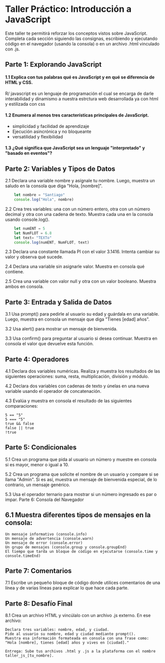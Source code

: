# Taller Práctico: Introducción a JavaScript

Este taller te permitirá reforzar los conceptos vistos sobre JavaScript. Completa cada sección siguiendo las consignas, escribiendo y ejecutando código en el navegador (usando la consola) o en un archivo .html vinculado con .js.
## Parte 1: Explorando JavaScript

#### 1.1 Explica con tus palabras qué es JavaScript y en qué se diferencia de HTML y CSS.
R/ javascript es un lenguaje de programación el cual se encarga de darle interabilidad y dinamismo a nuestra estrctura web desarrollada ya con html y estilizada con css

#### 1.2 Enumera al menos tres características principales de JavaScript.
- simplicidad y facilidad de aprendizaje
- Ejecución asincrónica y no bloqueante
- versatilidad y flexibilidad 

#### 1.3 ¿Qué significa que JavaScript sea un lenguaje "interpretado" y "basado en eventos"?

## Parte 2: Variables y Tipos de Datos

2.1 Declara una variable nombre y asígnale tu nombre. Luego, muestra un saludo en la consola que diga "Hola, [nombre]".

```js
    let nombre = "Santiago"
    console.log("Hola", nombre)
```

2.2 Crea tres variables: una con un número entero, otra con un número decimal y otra con una cadena de texto. Muestra cada una en la consola usando console.log().
```js
    let numENT = 5
    let NumFLOT = 6.8
    let text= "TEXTo"
    console.log(numENT, NumFLOT, text)
```
2.3 Declara una constante llamada PI con el valor 3.1416. Intenta cambiar su valor y observa qué sucede.
    
2.4 Declara una variable sin asignarle valor. Muestra en consola qué contiene.
    
2.5 Crea una variable con valor null y otra con un valor booleano. Muestra ambos en consola.

## Parte 3: Entrada y Salida de Datos

3.1 Usa prompt() para pedirle al usuario su edad y guárdala en una variable. Luego, muestra en consola un mensaje que diga "Tienes [edad] años".

3.2 Usa alert() para mostrar un mensaje de bienvenida.

3.3 Usa confirm() para preguntar al usuario si desea continuar. Muestra en consola el valor que devuelve esta función.

## Parte 4: Operadores

4.1 Declara dos variables numéricas. Realiza y muestra los resultados de las siguientes operaciones: suma, resta, multiplicación, división y módulo.

4.2 Declara dos variables con cadenas de texto y únelas en una nueva variable usando el operador de concatenación.

4.3 Evalúa y muestra en consola el resultado de las siguientes comparaciones:

    5 == "5"
    5 === "5"
    true && false
    false || true
    !true

## Parte 5: Condicionales

5.1 Crea un programa que pida al usuario un número y muestre en consola si es mayor, menor o igual a 10.

5.2 Crea un programa que solicite el nombre de un usuario y compare si se llama "Admin". Si es así, muestra un mensaje de bienvenida especial, de lo contrario, un mensaje genérico.

5.3 Usa el operador ternario para mostrar si un número ingresado es par o impar.
Parte 6: Consola del Navegador

## 6.1 Muestra diferentes tipos de mensajes en la consola:

    Un mensaje informativo (console.info)
    Un mensaje de advertencia (console.warn)
    Un mensaje de error (console.error)
    Un grupo de mensajes (console.group y console.groupEnd)
    El tiempo que tarda un bloque de código en ejecutarse (console.time y console.timeEnd)

## Parte 7: Comentarios

7.1 Escribe un pequeño bloque de código donde utilices comentarios de una línea y de varias líneas para explicar lo que hace cada parte.

## Parte 8: Desafío Final

8.1 Crea un archivo HTML y vincúlalo con un archivo .js externo. En ese archivo:

    Declara tres variables: nombre, edad, y ciudad.
    Pide al usuario su nombre, edad y ciudad mediante prompt().
    Muestra esa información formateada en consola con una frase como:
    "Hola [nombre], tienes [edad] años y vives en [ciudad]."

    Entrega: Sube tus archivos .html y .js a la plataforma con el nombre taller_js_[tu_nombre].
